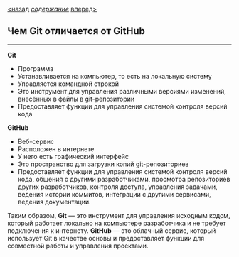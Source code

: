 [<назад](advantagesgithub.md) [*содержание*](readme.md) [вперед>](acauntgithub.md)

## Чем Git отличается от GitHub
---
**Git**
* Программа
* Устанавливается на компьютер, то есть на локальную систему
* Управляется командной строкой
* Это инструмент для управления различными версиями изменений, внесённых в файлы в git-репозитории
* Предоставляет функции для управления системой контроля версий кода

**GitHub**
* Веб-сервис
* Расположен в интернете
* У него есть графический интерфейс
* Это пространство для загрузки копий git-репозиториев
* Предоставляет функции для управления системой контроля версий кода, общения с другими разработчиками, просмотра репозиториев других разработчиков, контроля доступа, управления задачами, ведения истории коммитов, интеграции с другими сервисами, ведения документации.

Таким образом, **Git** — это инструмент для управления исходным кодом, который работает локально на компьютере разработчика и не требует подключения к интернету. **GitHub** — это облачный сервис, который использует Git в качестве основы и предоставляет функции для совместной работы и управления проектами.


